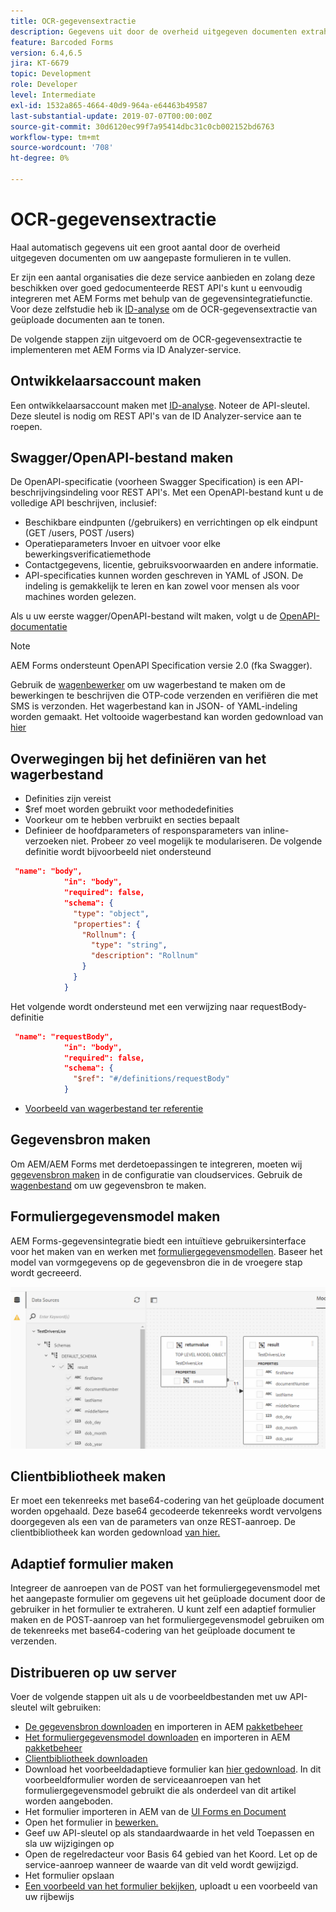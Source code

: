 ```yaml
---
title: OCR-gegevensextractie
description: Gegevens uit door de overheid uitgegeven documenten extraheren om formulieren in te vullen.
feature: Barcoded Forms
version: 6.4,6.5
jira: KT-6679
topic: Development
role: Developer
level: Intermediate
exl-id: 1532a865-4664-40d9-964a-e64463b49587
last-substantial-update: 2019-07-07T00:00:00Z
source-git-commit: 30d6120ec99f7a95414dbc31c0cb002152bd6763
workflow-type: tm+mt
source-wordcount: '708'
ht-degree: 0%

---
```


# OCR-gegevensextractie

Haal automatisch gegevens uit een groot aantal door de overheid uitgegeven documenten om uw aangepaste formulieren in te vullen.

Er zijn een aantal organisaties die deze service aanbieden en zolang deze beschikken over goed gedocumenteerde REST API&#39;s kunt u eenvoudig integreren met AEM Forms met behulp van de gegevensintegratiefunctie. Voor deze zelfstudie heb ik [ID-analyse](https://www.idanalyzer.com/) om de OCR-gegevensextractie van geüploade documenten aan te tonen.

De volgende stappen zijn uitgevoerd om de OCR-gegevensextractie te implementeren met AEM Forms via ID Analyzer-service.

## Ontwikkelaarsaccount maken

Een ontwikkelaarsaccount maken met [ID-analyse](https://portal.idanalyzer.com/signin.html). Noteer de API-sleutel. Deze sleutel is nodig om REST API&#39;s van de ID Analyzer-service aan te roepen.

## Swagger/OpenAPI-bestand maken

De OpenAPI-specificatie (voorheen Swagger Specification) is een API-beschrijvingsindeling voor REST API&#39;s. Met een OpenAPI-bestand kunt u de volledige API beschrijven, inclusief:

* Beschikbare eindpunten (/gebruikers) en verrichtingen op elk eindpunt (GET /users, POST /users)
* Operatieparameters Invoer en uitvoer voor elke bewerkingsverificatiemethode
* Contactgegevens, licentie, gebruiksvoorwaarden en andere informatie.
* API-specificaties kunnen worden geschreven in YAML of JSON. De indeling is gemakkelijk te leren en kan zowel voor mensen als voor machines worden gelezen.

Als u uw eerste wagger/OpenAPI-bestand wilt maken, volgt u de [OpenAPI-documentatie](https://swagger.io/docs/specification/2-0/basic-structure/)

>[!NOTE]
> AEM Forms ondersteunt OpenAPI Specification versie 2.0 (fka Swagger).

Gebruik de [wagenbewerker](https://editor.swagger.io/) om uw wagerbestand te maken om de bewerkingen te beschrijven die OTP-code verzenden en verifiëren die met SMS is verzonden. Het wagerbestand kan in JSON- of YAML-indeling worden gemaakt. Het voltooide wagerbestand kan worden gedownload van [hier](assets/drivers-license-swagger.zip)

## Overwegingen bij het definiëren van het wagerbestand

* Definities zijn vereist
* $ref moet worden gebruikt voor methodedefinities
* Voorkeur om te hebben verbruikt en secties bepaalt
* Definieer de hoofdparameters of responsparameters van inline-verzoeken niet. Probeer zo veel mogelijk te modulariseren. De volgende definitie wordt bijvoorbeeld niet ondersteund

```json
 "name": "body",
            "in": "body",
            "required": false,
            "schema": {
              "type": "object",
              "properties": {
                "Rollnum": {
                  "type": "string",
                  "description": "Rollnum"
                }
              }
            }
```

Het volgende wordt ondersteund met een verwijzing naar requestBody-definitie

```json
 "name": "requestBody",
            "in": "body",
            "required": false,
            "schema": {
              "$ref": "#/definitions/requestBody"
            }
```

* [Voorbeeld van wagerbestand ter referentie](assets/sample-swagger.json)

## Gegevensbron maken

Om AEM/AEM Forms met derdetoepassingen te integreren, moeten wij [gegevensbron maken](https://experienceleague.adobe.com/docs/experience-manager-learn/forms/ic-web-channel-tutorial/parttwo.html) in de configuratie van cloudservices. Gebruik de [wagenbestand](assets/drivers-license-swagger.zip) om uw gegevensbron te maken.

## Formuliergegevensmodel maken

AEM Forms-gegevensintegratie biedt een intuïtieve gebruikersinterface voor het maken van en werken met [formuliergegevensmodellen](https://experienceleague.adobe.com/docs/experience-manager-65/forms/form-data-model/create-form-data-models.html). Baseer het model van vormgegevens op de gegevensbron die in de vroegere stap wordt gecreeerd.

![fdm](assets/test-dl-fdm.PNG)

## Clientbibliotheek maken

Er moet een tekenreeks met base64-codering van het geüploade document worden opgehaald. Deze base64 gecodeerde tekenreeks wordt vervolgens doorgegeven als een van de parameters van onze REST-aanroep.
De clientbibliotheek kan worden gedownload [van hier.](assets/drivers-license-client-lib.zip)

## Adaptief formulier maken

Integreer de aanroepen van de POST van het formuliergegevensmodel met het aangepaste formulier om gegevens uit het geüploade document door de gebruiker in het formulier te extraheren. U kunt zelf een adaptief formulier maken en de POST-aanroep van het formuliergegevensmodel gebruiken om de tekenreeks met base64-codering van het geüploade document te verzenden.

## Distribueren op uw server

Voer de volgende stappen uit als u de voorbeeldbestanden met uw API-sleutel wilt gebruiken:

* [De gegevensbron downloaden](assets/drivers-license-source.zip) en importeren in AEM [pakketbeheer](http://localhost:4502/crx/packmgr/index.jsp)
* [Het formuliergegevensmodel downloaden](assets/drivers-license-fdm.zip) en importeren in AEM [pakketbeheer](http://localhost:4502/crx/packmgr/index.jsp)
* [Clientbibliotheek downloaden](assets/drivers-license-client-lib.zip)
* Download het voorbeeldadaptieve formulier kan [hier gedownload](assets/adaptive-form-dl.zip). In dit voorbeeldformulier worden de serviceaanroepen van het formuliergegevensmodel gebruikt die als onderdeel van dit artikel worden aangeboden.
* Het formulier importeren in AEM van de [UI Forms en Document](http://localhost:4502/aem/forms.html/content/dam/formsanddocuments)
* Open het formulier in [bewerken.](http://localhost:4502/editor.html/content/forms/af/driverslicenseandpassport.html)
* Geef uw API-sleutel op als standaardwaarde in het veld Toepassen en sla uw wijzigingen op
* Open de regelredacteur voor Basis 64 gebied van het Koord. Let op de service-aanroep wanneer de waarde van dit veld wordt gewijzigd.
* Het formulier opslaan
* [Een voorbeeld van het formulier bekijken](http://localhost:4502/content/dam/formsanddocuments/driverslicenseandpassport/jcr:content?wcmmode=disabled), uploadt u een voorbeeld van uw rijbewijs
